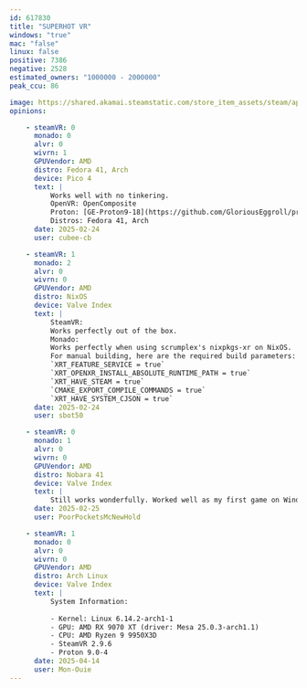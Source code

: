 ```yaml
---
id: 617830
title: "SUPERHOT VR"
windows: "true"
mac: "false"
linux: false
positive: 7386
negative: 2528
estimated_owners: "1000000 - 2000000"
peak_ccu: 86

image: https://shared.akamai.steamstatic.com/store_item_assets/steam/apps/617830/header.jpg?t=1726509081
opinions:

    - steamVR: 0
      monado: 0
      alvr: 0
      wivrn: 1
      GPUVendor: AMD
      distro: Fedora 41, Arch
      device: Pico 4
      text: |
          Works well with no tinkering.
          OpenVR: OpenComposite
          Proton: [GE-Proton9-18](https://github.com/GloriousEggroll/proton-ge-custom/releases/tag/GE-Proton9-18)
          Distros: Fedora 41, Arch
      date: 2025-02-24
      user: cubee-cb

    - steamVR: 1
      monado: 2
      alvr: 0
      wivrn: 0
      GPUVendor: AMD
      distro: NixOS
      device: Valve Index
      text: |
          SteamVR:
          Works perfectly out of the box.
          Monado:
          Works perfectly when using scrumplex's nixpkgs-xr on NixOS.
          For manual building, here are the required build parameters:
          `XRT_FEATURE_SERVICE = true`
          `XRT_OPENXR_INSTALL_ABSOLUTE_RUNTIME_PATH = true`
          `XRT_HAVE_STEAM = true`
          `CMAKE_EXPORT_COMPILE_COMMANDS = true`
          `XRT_HAVE_SYSTEM_CJSON = true`
      date: 2025-02-24
      user: sbot50

    - steamVR: 0
      monado: 1
      alvr: 0
      wivrn: 0
      GPUVendor: AMD
      distro: Nobara 41
      device: Valve Index
      text: |
          Still works wonderfully. Worked well as my first game on Windows Mixed Reality, when I first started VR and still to this day on Linux with my Valve Index.
      date: 2025-02-25
      user: PoorPocketsMcNewHold

    - steamVR: 1
      monado: 0
      alvr: 0
      wivrn: 0
      GPUVendor: AMD
      distro: Arch Linux
      device: Valve Index
      text: |
          System Information:
           
          - Kernel: Linux 6.14.2-arch1-1 
          - GPU: AMD RX 9070 XT (driver: Mesa 25.0.3-arch1.1)
          - CPU: AMD Ryzen 9 9950X3D 
          - SteamVR 2.9.6
          - Proton 9.0-4
      date: 2025-04-14
      user: Mon-Ouie
---
```

